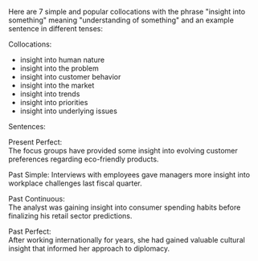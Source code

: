 Here are 7 simple and popular collocations with the phrase "insight into something" meaning "understanding of something" and an example sentence in different tenses:

Collocations:

- insight into human nature
- insight into the problem
- insight into customer behavior
- insight into the market 
- insight into trends
- insight into priorities
- insight into underlying issues

Sentences:

Present Perfect:  
The focus groups have provided some insight into evolving customer preferences regarding eco-friendly products.

Past Simple:
Interviews with employees gave managers more insight into workplace challenges last fiscal quarter.

Past Continuous:  
The analyst was gaining insight into consumer spending habits before finalizing his retail sector predictions.  

Past Perfect:  
After working internationally for years, she had gained valuable cultural insight that informed her approach to diplomacy.